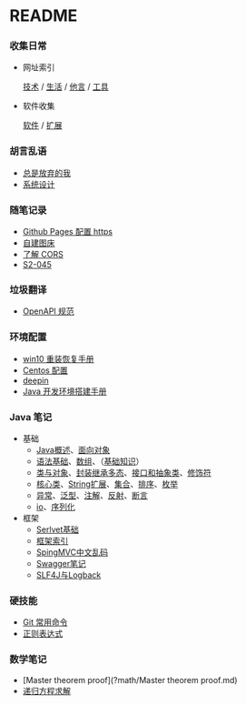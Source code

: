 # README

### 收集日常

- 网址索引

    [技术](?url/技术.md)  /  [生活](?url/生活.md)  /  [他言](?url/他言.md)  /  [工具](?url/工具.md)

- 软件收集

    [软件](?software/软件收集.md)  /   [扩展](?software/软件扩展.md)

### 胡言乱语

- [总是放弃的我](?diary/总是放弃的我.md)
- [系统设计](?diary/系统设计.md)

### 随笔记录

- [Github Pages 配置 https](?note/Github-Pages-配置-https.md)
- [自建图床](?note/自建图床.md)
- [了解 CORS](?note/了解-CORS.md)
- [S2-045](?note/S2-045.md)

### 垃圾翻译

- [OpenAPI 规范](?translation/OpenAPISpecificationZh.md)


### 环境配置

- [win10 重装恢复手册](?conf/win10-重装恢复手册.md)
- [Centos 配置](?conf/Centos-配置.md)
- [deepin](?conf/deepin.md)  
- [Java 开发环境搭建手册](?conf/Java-开发环境搭建手册.md)  

### Java 笔记

- 基础
    - [Java概述](?java/Java-概述.md)、[面向对象](?java/面向对象编程概念.md)
    - [语法基础](?java/Java-语法基础.md)、[数组](?java/Java-数组和arrays类.md)、（[基础知识](?java/Java-基础知识.md)）
    - [类与对象](?java/Java-类与对象.md)、[封装继承多态](?java/Java-封装-继承-多态.md)、[接口和抽象类](?java/Java-接口-抽象类-内部类.md)、[修饰符](?java/Java-修饰符.md)
    - [核心类](?java/Java-核心类.md)、[String扩展](?java/String-扩展.md)、[集合](?java/Java-集合.md)、[排序](?java/Java-排序.md)、[枚举](?java/Java-枚举.md)
    - [异常](?java/Java-异常.md)、[泛型](?java/Java-泛型.md)、[注解](?java/Java-注解.md)、[反射](?java/Java-反射.md)、[断言](?java/Java-断言.md)
    - [io](?java/Java-io.md)、[序列化](?java/Java-序列化.md)
- 框架
    - [Serlvet基础](?java/Java-Servlet.md)
    - [框架索引](?java/java-framework.md)
    - [SpingMVC中文乱码](?java/springmvc-encoding.md)
    - [Swagger笔记](?java/Swagger笔记.md)
    - [SLF4J与Logback](?java/SLF4J-Logback.md)

### 硬技能

- [Git 常用命令](?hard-skills/Git-常用命令.md)     
- [正则表达式](?hard-skills/正则表达式.md)

### 数学笔记

- [Master theorem proof](?math/Master theorem proof.md)
- [递归方程求解](?math/递归方程求解.md)